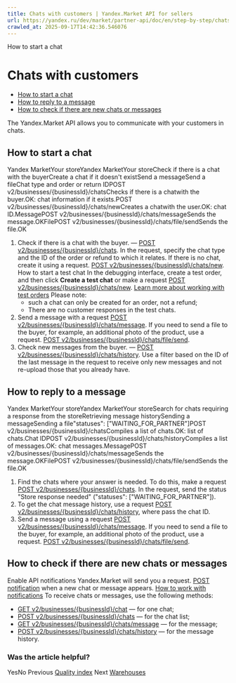 ```yaml
---
title: Chats with customers | Yandex.Market API for sellers
url: https://yandex.ru/dev/market/partner-api/doc/en/step-by-step/chats
crawled_at: 2025-09-17T14:42:36.546076
---
```


How to start a chat
# Chats with customers
  * [How to start a chat](https://yandex.ru/dev/market/partner-api/doc/en/step-by-step/en/step-by-step/chats#create)
  * [How to reply to a message](https://yandex.ru/dev/market/partner-api/doc/en/step-by-step/en/step-by-step/chats#answer)
  * [How to check if there are new chats or messages](https://yandex.ru/dev/market/partner-api/doc/en/step-by-step/en/step-by-step/chats#check)


The Yandex.Market API allows you to communicate with your customers in chats.
##  [](https://yandex.ru/dev/market/partner-api/doc/en/step-by-step/en/step-by-step/chats#create)How to start a chat
Yandex MarketYour storeYandex MarketYour storeCheck if there is a chat with the buyerCreate a chat if it doesn't existSend a messageSend a fileChat type and order or return IDPOST v2/businesses/{businessId}/chatsChecks if there is a chatwith the buyer.OK: chat information if it exists.POST v2/businesses/{businessId}/chats/newCreates a chatwith the user.OK: chat ID.MessagePOST v2/businesses/{businessId}/chats/messageSends the message.OKFilePOST v2/businesses/{businessId}/chats/file/sendSends the file.OK
  1. Check if there is a chat with the buyer. — [POST v2/businesses/{businessId}/chats](https://yandex.ru/dev/market/partner-api/doc/en/step-by-step/en/reference/chats/getChats). In the request, specify the chat type and the ID of the order or refund to which it relates.
If there is no chat, create it using a request. [POST v2/businesses/{businessId}/chats/new](https://yandex.ru/dev/market/partner-api/doc/en/step-by-step/en/reference/chats/createChat).
How to start a test chat
In the debugging interface, create a test order, and then click **Create a test chat** or make a request [POST v2/businesses/{businessId}/chats/new](https://yandex.ru/dev/market/partner-api/doc/en/step-by-step/en/reference/chats/createChat).
[Learn more about working with test orders](https://yandex.ru/dev/market/partner-api/doc/en/step-by-step/en/concepts/sandbox)
Please note:
     * such a chat can only be created for an order, not a refund;
     * There are no customer responses in the test chats.
  2. Send a message with a request [POST v2/businesses/{businessId}/chats/message](https://yandex.ru/dev/market/partner-api/doc/en/step-by-step/en/reference/chats/sendMessageToChat). If you need to send a file to the buyer, for example, an additional photo of the product, use a request. [POST v2/businesses/{businessId}/chats/file/send](https://yandex.ru/dev/market/partner-api/doc/en/step-by-step/en/reference/chats/sendFileToChat).
  3. Check new messages from the buyer. — [POST v2/businesses/{businessId}/chats/history](https://yandex.ru/dev/market/partner-api/doc/en/step-by-step/en/reference/chats/getChatHistory). Use a filter based on the ID of the last message in the request to receive only new messages and not re-upload those that you already have.


##  [](https://yandex.ru/dev/market/partner-api/doc/en/step-by-step/en/step-by-step/chats#answer)How to reply to a message
Yandex MarketYour storeYandex MarketYour storeSearch for chats requiring a response from the storeRetrieving message historySending a messageSending a file"statuses": ["WAITING_FOR_PARTNER"]POST v2/businesses/{businessId}/chatsCompiles a list of chats.OK: list of chats.Chat IDPOST v2/businesses/{businessId}/chats/historyCompiles a list of messages.OK: chat messages.MessagePOST v2/businesses/{businessId}/chats/messageSends the message.OKFilePOST v2/businesses/{businessId}/chats/file/sendSends the file.OK
  1. Find the chats where your answer is needed. To do this, make a request [POST v2/businesses/{businessId}/chats](https://yandex.ru/dev/market/partner-api/doc/en/step-by-step/en/reference/chats/getChats). In the request, send the status "Store response needed" ("statuses": ["WAITING_FOR_PARTNER"]).
  2. To get the chat message history, use a request [POST v2/businesses/{businessId}/chats/history](https://yandex.ru/dev/market/partner-api/doc/en/step-by-step/en/reference/chats/getChatHistory), where pass the chat ID.
  3. Send a message using a request [POST v2/businesses/{businessId}/chats/message](https://yandex.ru/dev/market/partner-api/doc/en/step-by-step/en/reference/chats/sendMessageToChat). If you need to send a file to the buyer, for example, an additional photo of the product, use a request. [POST v2/businesses/{businessId}/chats/file/send](https://yandex.ru/dev/market/partner-api/doc/en/step-by-step/en/reference/chats/sendFileToChat).


##  [](https://yandex.ru/dev/market/partner-api/doc/en/step-by-step/en/step-by-step/chats#check)How to check if there are new chats or messages
Enable API notifications
Yandex.Market will send you a request. [POST notification](https://yandex.ru/dev/market/partner-api/doc/en/step-by-step/en/push-notifications/reference/sendNotification) when a new chat or message appears.
[How to work with notifications](https://yandex.ru/dev/market/partner-api/doc/en/step-by-step/en/push-notifications/)
To receive chats or messages, use the following methods:
  * [GET v2/businesses/{businessId}/chat](https://yandex.ru/dev/market/partner-api/doc/en/step-by-step/en/reference/chats/getChat) — for one chat;
  * [POST v2/businesses/{businessId}/chats](https://yandex.ru/dev/market/partner-api/doc/en/step-by-step/en/reference/chats/getChats) — for the chat list;
  * [GET v2/businesses/{businessId}/chats/message](https://yandex.ru/dev/market/partner-api/doc/en/step-by-step/en/reference/chats/getChatMessage) — for the message;
  * [POST v2/businesses/{businessId}/chats/history](https://yandex.ru/dev/market/partner-api/doc/en/step-by-step/en/reference/chats/getChatHistory) — for the message history.


### Was the article helpful?
YesNo
Previous
[Quality index](https://yandex.ru/dev/market/partner-api/doc/en/step-by-step/en/step-by-step/ratings)
Next
[Warehouses](https://yandex.ru/dev/market/partner-api/doc/en/step-by-step/en/step-by-step/warehouses)
